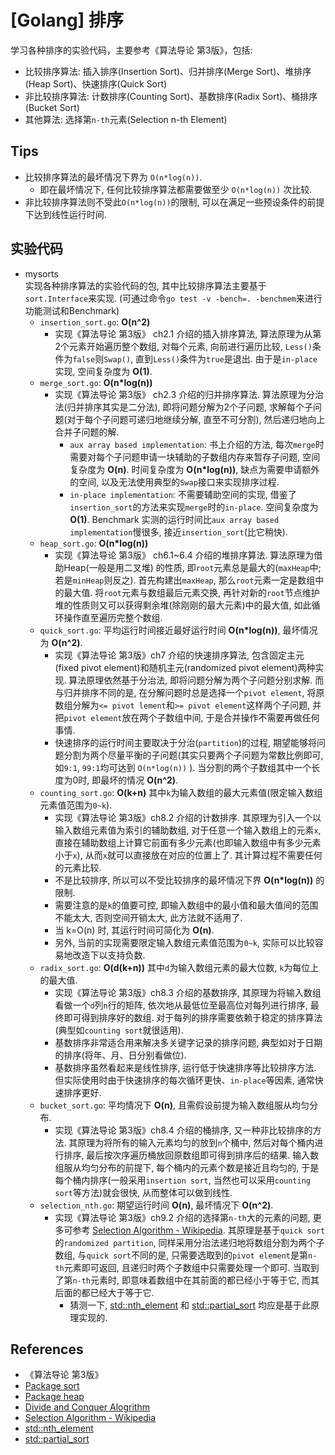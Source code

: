 # [Golang] 排序
学习各种排序的实验代码，主要参考《算法导论 第3版》，包括:     
- 比较排序算法: 插入排序(Insertion Sort)、归并排序(Merge Sort)、堆排序(Heap Sort)、快速排序(Quick Sort)    
- 非比较排序算法: 计数排序(Counting Sort)、基数排序(Radix Sort)、桶排序(Bucket Sort)     
- 其他算法: 选择第`n-th`元素(Selection n-th Element)

## Tips
- 比较排序算法的最坏情况下界为 `O(n*log(n))`.     
    - 即在最坏情况下, 任何比较排序算法都需要做至少 `O(n*log(n))` 次比较.     
- 非比较排序算法则不受此`O(n*log(n))`的限制, 可以在满足一些预设条件的前提下达到线性运行时间.         

## 实验代码
- mysorts    
实现各种排序算法的实验代码的包, 其中比较排序算法主要基于`sort.Interface`来实现. (可通过命令`go test -v -bench=. -benchmem`来进行功能测试和Benchmark)     
    - `insertion_sort.go`: **O(n^2)**     
        - 实现《算法导论 第3版》 ch2.1 介绍的插入排序算法, 算法原理为从第2个元素开始遍历整个数组, 对每个元素, 向前进行遍历比较, `Less()`条件为`false`则`Swap()`, 直到`Less()`条件为`true`是退出. 由于是`in-place`实现, 空间复杂度为 **O(1)**.     
    - `merge_sort.go`: **O(n*log(n))**     
        - 实现《算法导论 第3版》 ch2.3 介绍的归并排序算法. 算法原理为分治法(归并排序其实是二分法), 即将问题分解为2个子问题, 求解每个子问题(对于每个子问题可递归地继续分解, 直至不可分割), 然后递归地向上合并子问题的解.    
            - `aux array based implementation`: 书上介绍的方法, 每次`merge`时需要对每个子问题申请一块辅助的子数组内存来暂存子问题, 空间复杂度为 **O(n)**. 时间复杂度为 **O(n*log(n))**, 缺点为需要申请额外的空间, 以及无法使用典型的`Swap`接口来实现排序过程.    
            - `in-place implementation`: 不需要辅助空间的实现, 借鉴了`insertion_sort`的方法来实现`merge`时的`in-place`. 空间复杂度为 **O(1)**. Benchmark 实测的运行时间比`aux array based implementation`慢很多, 接近`insertion_sort`(比它稍快).    
    - `heap_sort.go`: **O(n*log(n))**     
        - 实现《算法导论 第3版》 ch6.1~6.4 介绍的堆排序算法. 算法原理为借助Heap(一般是用二叉堆) 的性质, 即`root`元素总是最大的(`maxHeap`中; 若是`minHeap`则反之). 首先构建出`maxHeap`, 那么`root`元素一定是数组中的最大值. 将`root`元素与数组最后元素交换, 再针对新的`root`节点维护堆的性质则又可以获得剩余堆(除刚刚的最大元素)中的最大值, 如此循环操作直至遍历完整个数组.     
    - `quick_sort.go`: 平均运行时间接近最好运行时间 **O(n*log(n))**, 最坏情况为 **O(n^2)**.     
        - 实现《算法导论 第3版》ch7 介绍的快速排序算法, 包含固定主元(fixed pivot element)和随机主元(randomized pivot element)两种实现. 算法原理依然基于分治法, 即将问题分解为两个子问题分别求解. 而与归并排序不同的是, 在分解问题时总是选择一个`pivot element`, 将原数组分解为`<= pivot lement`和`>= pivot element`这样两个子问题, 并把`pivot element`放在两个子数组中间, 于是合并操作不需要再做任何事情.     
        - 快速排序的运行时间主要取决于分治(`partition`)的过程, 期望能够将问题分割为两个尽量平衡的子问题(其实只要两个子问题为常数比例即可, 如`9:1`, `99:1`均可达到 `O(n*log(n))` ). 当分割的两个子数组其中一个长度为0时, 即最坏的情况 **O(n^2)**.       
    - `counting_sort.go`: **O(k+n)** 其中`k`为输入数组的最大元素值(限定输入数组元素值范围为`0~k`).     
        - 实现《算法导论 第3版》ch8.2 介绍的计数排序. 其原理为引入一个以输入数组元素值为索引的辅助数组, 对于任意一个输入数组上的元素`x`, 直接在辅助数组上计算它前面有多少元素(也即输入数组中有多少元素小于`x`), 从而`x`就可以直接放在对应的位置上了. 其计算过程不需要任何的元素比较.      
        - 不是比较排序, 所以可以不受比较排序的最坏情况下界 **O(n*log(n))** 的限制.    
        - 需要注意的是`k`的值要可控, 即输入数组中的最小值和最大值间的范围不能太大, 否则空间开销太大, 此方法就不适用了.     
        - 当 k=O(n) 时, 其运行时间可简化为 **O(n)**.    
        - 另外, 当前的实现需要限定输入数组元素值范围为`0~k`, 实际可以比较容易地改造下以支持负数.    
    - `radix_sort.go`: **O(d(k+n))** 其中`d`为输入数组元素的最大位数, `k`为每位上的最大值.     
        - 实现《算法导论 第3版》ch8.3 介绍的基数排序, 其原理为将输入数组看做一个`d`列`n`行的矩阵, 依次地从最低位至最高位对每列进行排序, 最终即可得到排序好的数组. 对于每列的排序需要依赖于稳定的排序算法(典型如`counting sort`就很适用).     
        - 基数排序非常适合用来解决多关键字记录的排序问题, 典型如对于日期的排序(将年、月、日分别看做位).     
        - 基数排序虽然看起来是线性排序, 运行低于快速排序等比较排序方法. 但实际使用时由于快速排序的每次循环更快、`in-place`等因素, 通常快速排序更好.     
    - `bucket_sort.go`: 平均情况下 **O(n)**, 且需假设前提为输入数组服从均匀分布.     
        - 实现《算法导论 第3版》ch8.4 介绍的桶排序, 又一种非比较排序的方法. 其原理为将所有的输入元素均匀的放到`n`个桶中, 然后对每个桶内进行排序, 最后按次序遍历桶放回原数组即可得到排序后的结果. 输入数组服从均匀分布的前提下, 每个桶内的元素个数是接近且均匀的, 于是每个桶内排序(一般采用`insertion sort`, 当然也可以采用`counting sort`等方法)就会很快, 从而整体可以做到线性.      
    - `selection_nth.go`: 期望运行时间 **O(n)**, 最坏情况下 **O(n^2)**.    
        - 实现《算法导论 第3版》ch9.2 介绍的选择第`n-th`大的元素的问题, 更多可参考 [Selection Algorithm - Wikipedia](https://en.wikipedia.org/wiki/Selection_algorithm). 其原理是基于`quick sort`的`randomized partition`, 同样采用分治法递归地将数组分割为两个子数组, 与`quick sort`不同的是, 只需要选取到的`pivot element`是第`n-th`元素即可返回, 且递归时两个子数组中只需要处理一个即可. 当取到了第`n-th`元素时, 即意味着数组中在其前面的都已经小于等于它, 而其后面的都已经大于等于它.     
            - 猜测一下, [std::nth_element](https://en.cppreference.com/w/cpp/algorithm/nth_element) 和 [std::partial_sort](https://zh.cppreference.com/w/cpp/algorithm/partial_sort) 均应是基于此原理实现的.    


## References
- 《算法导论 第3版》    
- [Package sort](https://golang.org/pkg/sort/)
- [Package heap](https://golang.org/pkg/container/heap/)
- [Divide and Conquer Alogrithm](https://en.wikipedia.org/wiki/Divide_and_conquer_algorithm)
- [Selection Algorithm - Wikipedia](https://en.wikipedia.org/wiki/Selection_algorithm)
- [std::nth_element](https://en.cppreference.com/w/cpp/algorithm/nth_element)
- [std::partial_sort](https://zh.cppreference.com/w/cpp/algorithm/partial_sort)

